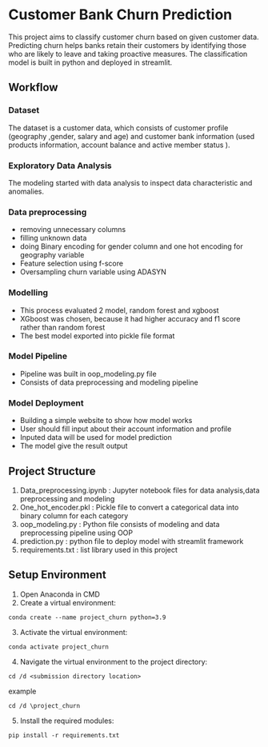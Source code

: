 # Customer Bank Churn Prediction 
This project aims to classify customer churn based on given customer data. Predicting churn helps banks retain their customers by identifying those who are likely to leave and taking proactive measures. The classification model is built in python and deployed in streamlit. 

## Workflow 

### Dataset 
The dataset is a customer data, which consists of customer profile (geography ,gender, salary and age) and customer bank information (used products information, account balance and active member status ).

### Exploratory Data Analysis 
The modeling started with data analysis to inspect data characteristic and anomalies. 

### Data preprocessing
- removing unnecessary columns
- filling unknown data
- doing Binary encoding for gender column and one hot encoding for geography variable
- Feature selection using f-score
- Oversampling churn variable using ADASYN
  
### Modelling 
- This process evaluated 2 model, random forest and xgboost
- XGboost was chosen, because it had higher accuracy and f1 score rather than random forest
- The best model exported into pickle file format

### Model Pipeline
- Pipeline was built in oop_modeling.py file
- Consists of data preprocessing and modeling pipeline

### Model Deployment
- Building a simple website to show how model works
- User should fill input about their account information and profile
- Inputed data will be used for model prediction
- The model give the result output

## Project Structure 
1. Data_preprocessing.ipynb : Jupyter notebook files for data analysis,data preprocessing and modeling
2. One_hot_encoder.pkl : Pickle file to convert a categorical data into binary column for each category
3. oop_modeling.py : Python file consists of modeling and data preprocessing pipeline using OOP
4. prediction.py : python file to deploy model with streamlit framework
5. requirements.txt : list library used in this project

## Setup Environment 
1. Open Anaconda in CMD
2. Create a virtual environment:
 ```
 conda create --name project_churn python=3.9
 ```
3. Activate the virtual environment:
 ```
 conda activate project_churn
 ```
4. Navigate the virtual environment to the project directory:
 ```
 cd /d <submission directory location>
 ```
 example
 ```
 cd /d \project_churn
 ```
5. Install the required modules:
 ```
 pip install -r requirements.txt
 ```
